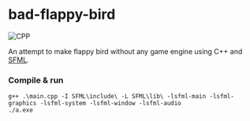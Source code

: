 # bad-flappy-bird
![CPP](https://ziadoua.github.io/m3-Markdown-Badges/badges/C++/c++1.svg)

An attempt to make flappy bird without any game engine using C++ and [SFML](https://www.sfml-dev.org/index.php).

### Compile & run
```
g++ .\main.cpp -I SFML\include\ -L SFML\lib\ -lsfml-main -lsfml-graphics -lsfml-system -lsfml-window -lsfml-audio
./a.exe
```
